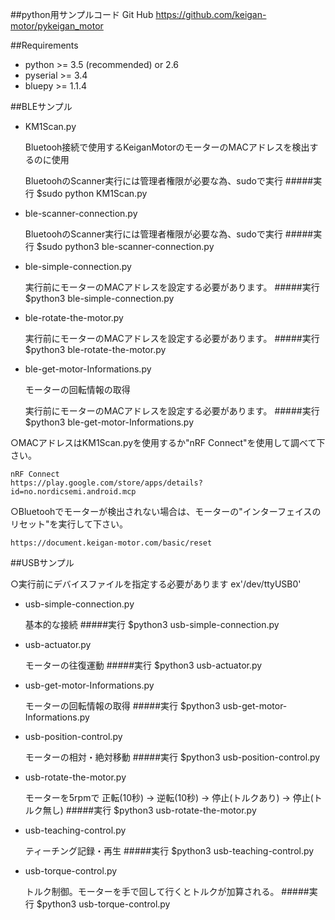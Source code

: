 ##python用サンプルコード
Git Hub
https://github.com/keigan-motor/pykeigan_motor

##Requirements
+ python >= 3.5 (recommended) or 2.6
+ pyserial >= 3.4
+ bluepy >= 1.1.4

##BLEサンプル

+ KM1Scan.py 
    
    Bluetooh接続で使用するKeiganMotorのモーターのMACアドレスを検出するのに使用
    
    BluetoohのScanner実行には管理者権限が必要な為、sudoで実行
    #####実行 
        $sudo python KM1Scan.py 

+ ble-scanner-connection.py

    BluetoohのScanner実行には管理者権限が必要な為、sudoで実行
    #####実行
        $sudo python3 ble-scanner-connection.py

+ ble-simple-connection.py

    実行前にモーターのMACアドレスを設定する必要があります。
    #####実行
        $python3 ble-simple-connection.py

+ ble-rotate-the-motor.py

    実行前にモーターのMACアドレスを設定する必要があります。
    #####実行
        $python3 ble-rotate-the-motor.py
             
+ ble-get-motor-Informations.py

    モーターの回転情報の取得
    
    実行前にモーターのMACアドレスを設定する必要があります。
    #####実行
        $python3 ble-get-motor-Informations.py


○MACアドレスはKM1Scan.pyを使用するか"nRF Connect"を使用して調べて下さい。 

    nRF Connect
    https://play.google.com/store/apps/details?id=no.nordicsemi.android.mcp
            
○Bluetoohでモーターが検出されない場合は、モーターの"インターフェイスのリセット"を実行して下さい。

    https://document.keigan-motor.com/basic/reset


##USBサンプル

○実行前にデバイスファイルを指定する必要があります ex'/dev/ttyUSB0'

+ usb-simple-connection.py

    基本的な接続
    #####実行
        $python3 usb-simple-connection.py
        
+ usb-actuator.py

    モーターの往復運動
    #####実行
        $python3 usb-actuator.py
    
+ usb-get-motor-Informations.py

    モーターの回転情報の取得
    #####実行
        $python3 usb-get-motor-Informations.py
        
+ usb-position-control.py

    モーターの相対・絶対移動
    #####実行
        $python3 usb-position-control.py
        
+ usb-rotate-the-motor.py

    モーターを5rpmで 正転(10秒) -> 逆転(10秒) -> 停止(トルクあり) -> 停止(トルク無し)
    #####実行
        $python3 usb-rotate-the-motor.py
        
   
+ usb-teaching-control.py

    ティーチング記録・再生
    #####実行
        $python3 usb-teaching-control.py
        
+ usb-torque-control.py

    トルク制御。モーターを手で回して行くとトルクが加算される。
     #####実行
        $python3 usb-torque-control.py
